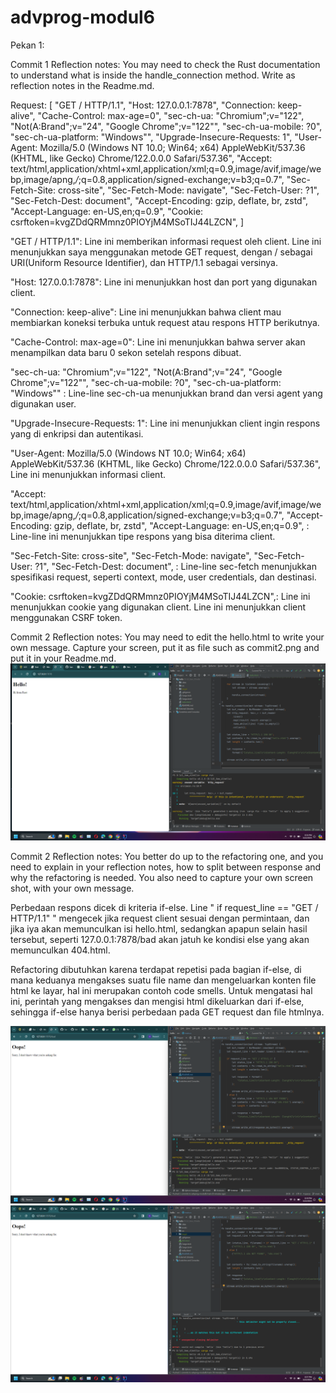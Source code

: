# advprog-modul6

Pekan 1:

Commit 1 Reflection notes: You may need to check the Rust documentation to understand what is inside the
handle_connection method. Write as reflection notes in the Readme.md.

Request: [
"GET / HTTP/1.1",
"Host: 127.0.0.1:7878",
"Connection: keep-alive",
"Cache-Control: max-age=0",
"sec-ch-ua: \"Chromium\";v=\"122\", \"Not(A:Brand\";v=\"24\", \"Google Chrome\";v=\"122\"",
"sec-ch-ua-mobile: ?0",
"sec-ch-ua-platform: \"Windows\"",
"Upgrade-Insecure-Requests: 1",
"User-Agent: Mozilla/5.0 (Windows NT 10.0; Win64; x64) AppleWebKit/537.36 (KHTML, like Gecko) Chrome/122.0.0.0 Safari/537.36",
"Accept: text/html,application/xhtml+xml,application/xml;q=0.9,image/avif,image/webp,image/apng,*/*;q=0.8,application/signed-exchange;v=b3;q=0.7",
"Sec-Fetch-Site: cross-site",
"Sec-Fetch-Mode: navigate",
"Sec-Fetch-User: ?1",
"Sec-Fetch-Dest: document",
"Accept-Encoding: gzip, deflate, br, zstd",
"Accept-Language: en-US,en;q=0.9",
"Cookie: csrftoken=kvgZDdQRMmnz0PIOYjM4MSoTIJ44LZCN",
]

"GET / HTTP/1.1": Line ini memberikan informasi request oleh client. Line ini menunjukkan saya menggunakan metode GET request,
dengan / sebagai URI(Uniform Resource Identifier), dan HTTP/1.1 sebagai versinya.

"Host: 127.0.0.1:7878": Line ini menunjukkan host dan port yang digunakan client.

"Connection: keep-alive": Line ini menunjukkan bahwa client mau membiarkan koneksi terbuka untuk request atau respons HTTP berikutnya.

"Cache-Control: max-age=0": Line ini menunjukkan bahwa server akan menampilkan data baru 0 sekon setelah respons dibuat.

"sec-ch-ua: \"Chromium\";v=\"122\", \"Not(A:Brand\";v=\"24\", \"Google Chrome\";v=\"122\"",
"sec-ch-ua-mobile: ?0",
"sec-ch-ua-platform: \"Windows\""
: Line-line sec-ch-ua menunjukkan brand dan versi agent yang digunakan user.

"Upgrade-Insecure-Requests: 1": Line ini menunjukkan client ingin respons yang di enkripsi dan autentikasi.

"User-Agent: Mozilla/5.0 (Windows NT 10.0; Win64; x64) AppleWebKit/537.36 (KHTML, like Gecko) Chrome/122.0.0.0 Safari/537.36",
Line ini menunjukkan informasi client.

"Accept: text/html,application/xhtml+xml,application/xml;q=0.9,image/avif,image/webp,image/apng,*/*;q=0.8,application/signed-exchange;v=b3;q=0.7",
"Accept-Encoding: gzip, deflate, br, zstd",
"Accept-Language: en-US,en;q=0.9",
: Line-line ini menunjukkan tipe respons yang bisa diterima client.

"Sec-Fetch-Site: cross-site",
"Sec-Fetch-Mode: navigate",
"Sec-Fetch-User: ?1",
"Sec-Fetch-Dest: document",
: Line-line sec-fetch menunjukkan spesifikasi request, seperti context, mode, user credentials, dan destinasi.

"Cookie: csrftoken=kvgZDdQRMmnz0PIOYjM4MSoTIJ44LZCN",: Line ini menunjukkan cookie yang digunakan client. Line ini menunjukkan client
menggunakan CSRF token.


Commit 2 Reflection notes: You may need to edit the hello.html to write your own message.
Capture your screen, put it as file such as commit2.png and put it in your Readme.md.
<img src="assets/images/commit2.png">


Commit 2 Reflection notes: You better do up to the refactoring one, and you need to explain in your reflection notes, how
to split between response and why the refactoring is needed. You also need to capture your
own screen shot, with your own message. 

Perbedaan respons dicek di kriteria if-else. Line " if request_line == "GET / HTTP/1.1" " mengecek jika request client sesuai
dengan permintaan, dan jika iya akan memunculkan isi hello.html, sedangkan apapun selain hasil tersebut, seperti 127.0.0.1:7878/bad
akan jatuh ke kondisi else yang akan memunculkan 404.html.

Refactoring dibutuhkan karena terdapat repetisi pada bagian if-else, di mana keduanya mengakses suatu file name
dan mengeluarkan konten file html ke layar, hal ini merupakan contoh code smells. Untuk mengatasi hal ini, perintah yang 
mengakses dan mengisi html dikeluarkan dari if-else, sehingga if-else hanya berisi perbedaan pada GET request dan file htmlnya.

<img src="assets/images/commit3.png">
<img src="assets/images/commit3b.png">